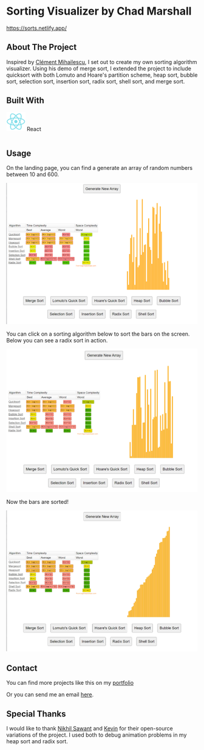# Sorting Visualizer by Chad Marshall
https://sorts.netlify.app/

## About The Project
Inspired by [Clément Mihailescu](https://github.com/clementmihailescu), I set out to create my own sorting algorithm
visualizer. Using his demo of merge sort, I extended the project to include quicksort with both Lomuto and Hoare's 
partition scheme, heap sort, bubble sort, selection sort, insertion sort, radix sort, shell sort, and merge sort.

## Built With
<table>
	<tr>
  <img height="50px" class="center-block" src="https://github.com/LordFreezer/Sorts-Visualizer_PUBLIC/blob/ASSETS/src/react.png">
  </tr>
  <tr>
  React
  </tr>
  </table>


## Usage
On the landing page, you can find a generate an array of random numbers between 10 and 600.
<p align="center">
  <img src="https://github.com/LordFreezer/Sorts-Visualizer_PUBLIC/blob/ASSETS/src/home.png" />
</p>

You can click on a sorting algorithm below to sort the bars on the screen. Below you can see a radix sort
in action.
<p align="center">
  <img src="https://github.com/LordFreezer/Sorts-Visualizer_PUBLIC/blob/ASSETS/src/mid.png" />
</p>

Now the bars are sorted!
<p align="center">
  <img src="https://github.com/LordFreezer/Sorts-Visualizer_PUBLIC/blob/ASSETS/src/end.png" />
</p>

## Contact
You can find more projects like this on my [portfolio](https://thederflinger.com/#projects)

Or you can send me an email [here](https://thederflinger.com/#contact).

## Special Thanks
I would like to thank [Nikhil Sawant](https://github.com/NickSaw22) and [Kevin](https://github.com/Kevin6525) for their 
open-source variations of the project. I used both to debug animation problems in my heap sort and radix sort.


